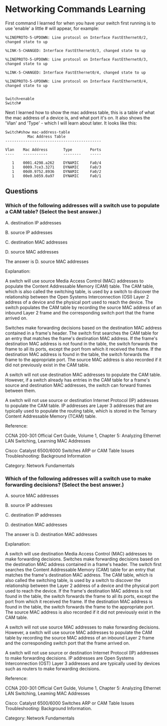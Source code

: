 # Networking Commands Learning

First command I learned for when you have your switch first running is to use 'enable' a little # will appear, for example:

```
%LINEPROTO-5-UPDOWN: Line protocol on Interface FastEthernet0/2, changed state to up

%LINK-5-CHANGED: Interface FastEthernet0/3, changed state to up

%LINEPROTO-5-UPDOWN: Line protocol on Interface FastEthernet0/3, changed state to up

%LINK-5-CHANGED: Interface FastEthernet0/4, changed state to up

%LINEPROTO-5-UPDOWN: Line protocol on Interface FastEthernet0/4, changed state to up


Switch>enable
Switch#
```

Next I learned how to show the mac address table, this is a table of what the mac address of a device is, and what port it's on. It also shows the 'Vlan' and 'Type' - which I will learn about later.
It looks like this:

```
Switch#show mac-address-table
          Mac Address Table
-------------------------------------------

Vlan    Mac Address       Type        Ports
----    -----------       --------    -----

   1    0001.4298.a262    DYNAMIC     Fa0/4
   1    0009.7ce3.3271    DYNAMIC     Fa0/3
   1    00d0.9752.8936    DYNAMIC     Fa0/2
   1    00e0.b059.0a97    DYNAMIC     Fa0/1
```

## Questions
### Which of the following addresses will a switch use to populate a CAM table? (Select the best answer.)

A. destination IP addresses

B. source IP addresses

C. destination MAC addresses

D. source MAC addresses

The answer is D. source MAC addresses

Explanation:

A switch will use source Media Access Control (MAC) addresses to populate the Content Addressable Memory (CAM) table. The CAM table, which is also called the switching table, is used by a switch to discover the relationship between the Open Systems Interconnection (OSI) Layer 2 address of a device and the physical port used to reach the device. The switch populates the CAM table by recording the source MAC address of an inbound Layer 2 frame and the corresponding switch port that the frame arrived on.

Switches make forwarding decisions based on the destination MAC address contained in a frame's header. The switch first searches the CAM table for an entry that matches the frame's destination MAC address. If the frame's destination MAC address is not found in the table, the switch forwards the frame to all its ports, except the port from which it received the frame. If the destination MAC address is found in the table, the switch forwards the frame to the appropriate port. The source MAC address is also recorded if it did not previously exist in the CAM table.

A switch will not use destination MAC addresses to populate the CAM table. However, if a switch already has entries in the CAM table for a frame's source and destination MAC addresses, the switch can forward frames between them.

A switch will not use source or destination Internet Protocol (IP) addresses to populate the CAM table. IP addresses are Layer 3 addresses that are typically used to populate the routing table, which is stored in the Ternary Content Addressable Memory (TCAM) table.

Reference:

CCNA 200-301 Official Cert Guide, Volume 1, Chapter 5: Analyzing Ethernet LAN Switching, Learning MAC Addresses

Cisco: Catalyst 6500/6000 Switches ARP or CAM Table Issues Troubleshooting: Background Information

Category: Network Fundamentals


### Which of the following addresses will a switch use to make forwarding decisions? (Select the best answer.)
A. source MAC addresses

B. source IP addresses

C. destination IP addresses

D. destination MAC addresses

The answer is D. destination MAC addresses

Explanation:

A switch will use destination Media Access Control (MAC) addresses to make forwarding decisions. Switches make forwarding decisions based on the destination MAC address contained in a frame's header. The switch first searches the Content Addressable Memory (CAM) table for an entry that matches the frame's destination MAC address. The CAM table, which is also called the switching table, is used by a switch to discover the relationship between the Layer 2 address of a device and the physical port used to reach the device. If the frame's destination MAC address is not found in the table, the switch forwards the frame to all its ports, except the port from which it received the frame. If the destination MAC address is found in the table, the switch forwards the frame to the appropriate port. The source MAC address is also recorded if it did not previously exist in the CAM table.

A switch will not use source MAC addresses to make forwarding decisions. However, a switch will use source MAC addresses to populate the CAM table by recording the source MAC address of an inbound Layer 2 frame and the corresponding switch port that the frame arrived on.

A switch will not use source or destination Internet Protocol (IP) addresses to make forwarding decisions. IP addresses are Open Systems Interconnection (OST) Layer 3 addresses and are typically used by devices such as routers to make forwarding decisions.

Reference:

CCNA 200-301 Official Cert Gulde, Volume 1, Chapter 5: Analyzing Ethernet LAN Switching, Leaming MAC Addresses

Cisco: Catalyst 6500/6000 Switches ARP or CAM Table Issues Troubleshooting: Background Information.

Category: Network Fundamentals

